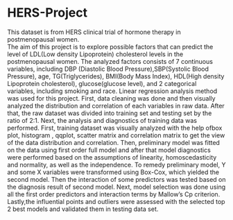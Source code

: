 # HERS-Project
This dataset is from HERS clinical trial of hormone therapy in postmenopausal women.  
The aim of this project is to explore possible factors that can predict the level of  LDL(Low density Lipoprotein) cholesterol levels in the postmenopausal women. 
The analyzed factors consists of 7 continuous variables, including DBP (Diastolic Blood Pressure),SBP(Systolic Blood Pressure), age, TG(Triglycerides),  BMI(Body Mass Index), HDL(High density Lipoprotein cholesterol), glucose(glucose level), and 2 categorical variables, including smoking and race.
Linear regression analysis method was used for this project. First, data cleaning was done and then visually analyzed the distribution and correlation of each variables in raw data. After that, the raw dataset was divided into training set and testing set by the ratio of 2:1. 
Next, the analysis and diagnostics of training data was performed. First, training dataset was visually analyzed with the help ofbox plot, histogram , qqplot, scatter matrix and correlation matrix to get the view of the data distribution and correlation. 
Then, preliminary model was fitted on the data using first order full model and after that model diagnostics were performed based on the assumptions of linearity, homoscedasticity and normality, as well as the independence.
To remedy preliminary model, Y and some X variables were transformed using Box-Cox, which yielded the second model. Then the interaction of some predictors was  tested based on the diagnosis result of second model. 
Next, model selection was done using all the first order predictors and interaction terms by Mallow’s Cp criterion. Lastly,the influential points and outliers were assessed with the selected top 2 best models and validated them in testing data set.


